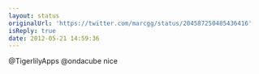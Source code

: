 ```yaml
---
layout: status
originalUrl: 'https://twitter.com/marcgg/status/204587250485436416'
isReply: true
date: 2012-05-21 14:59:36
---
```


@TigerlilyApps @ondacube nice
